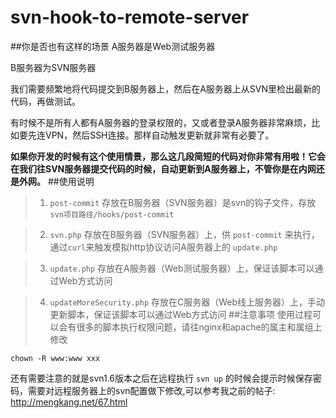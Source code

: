 svn-hook-to-remote-server
=========================
##你是否也有这样的场景
  A服务器是Web测试服务器
  
  B服务器为SVN服务器
  
  我们需要频繁地将代码提交到B服务器上，然后在A服务器上从SVN里检出最新的代码，再做测试。
  
  有时候不是所有人都有A服务器的登录权限的，又或者登录A服务器非常麻烦，比如要先连VPN，然后SSH连接。那样自动触发更新就非常有必要了。
  
  **如果你开发的时候有这个使用情景，那么这几段简短的代码对你非常有用啦！它会在我们往SVN服务器提交代码的时候，自动更新到A服务器上，不管你是在内网还是外网。**
##使用说明
>1. `post-commit` 存放在B服务器（SVN服务器）是svn的钩子文件，存放`svn项目路径/hooks/post-commit`

>2. `svn.php` 存放在B服务器（SVN服务器）上，供 `post-commit` 来执行，通过`curl`来触发模拟http协议访问A服务器上的 `update.php`

>3. `update.php` 存放在A服务器（Web测试服务器）上，保证该脚本可以通过Web方式访问

>4. `updateMoreSecurity.php` 存放在C服务器（Web线上服务器）上，手动更新脚本，保证该脚本可以通过Web方式访问
##注意事项
使用过程可以会有很多的脚本执行权限问题，请往nginx和apache的属主和属组上修改
```shell
chown -R www:www xxx
```
还有需要注意的就是svn1.6版本之后在远程执行 `svn up` 的时候会提示时候保存密码，需要对远程服务器上的svn配置做下修改,可以参考我之前的帖子: http://mengkang.net/67.html
